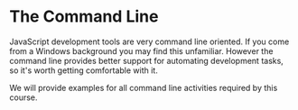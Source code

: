 # The Command Line

JavaScript development tools are very command line oriented.  If you come from a Windows background you may find this unfamiliar.  However the command line provides better support for automating development tasks, so it's worth getting comfortable with it.

We will provide examples for all command line activities required by this course.
